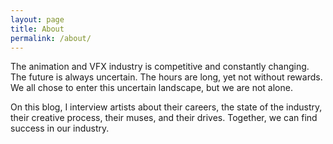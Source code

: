 ```yaml
---
layout: page
title: About
permalink: /about/
---
```


The animation and VFX industry is competitive and constantly changing. The future is always uncertain. The hours are long, yet not without rewards. We all chose to enter this uncertain landscape, but we are not alone.

On this blog, I interview artists about their careers, the state of the industry, their creative process, their muses, and their drives. Together, we can find success in our industry.
